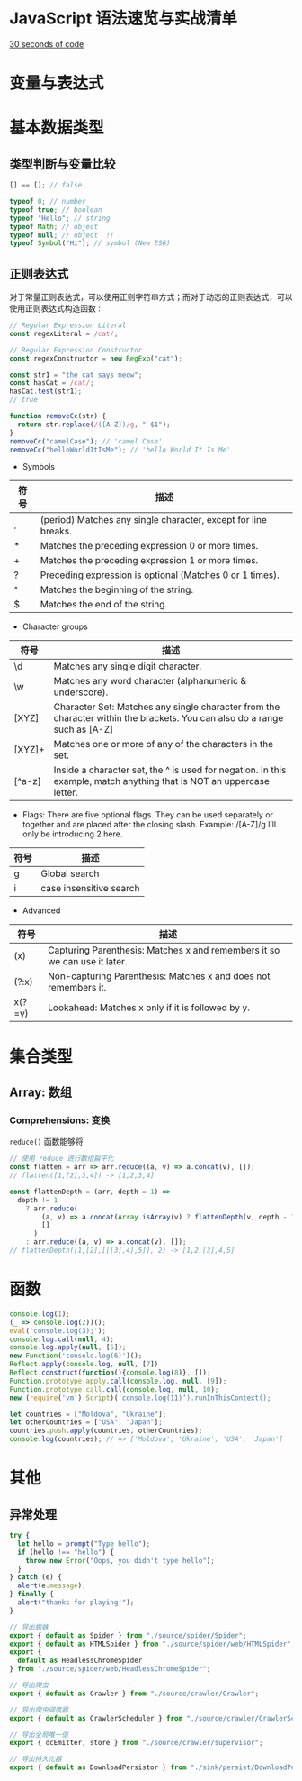 # JavaScript 语法速览与实战清单

[30 seconds of code](https://github.com/Chalarangelo/30-seconds-of-code)

# 变量与表达式

# 基本数据类型

## 类型判断与变量比较

```js
[] == []; // false
```

```js
typeof 0; // number
typeof true; // boolean
typeof "Hello"; // string
typeof Math; // object
typeof null; // object  !!
typeof Symbol("Hi"); // symbol (New ES6)
```

## 正则表达式

对于常量正则表达式，可以使用正则字符串方式；而对于动态的正则表达式，可以使用正则表达式构造函数 :

```js
// Regular Expression Literal
const regexLiteral = /cat/;

// Regular Expression Constructor
const regexConstructor = new RegExp("cat");
```

```js
const str1 = "the cat says meow";
const hasCat = /cat/;
hasCat.test(str1);
// true

function removeCc(str) {
  return str.replace(/([A-Z])/g, " $1");
}
removeCc("camelCase"); // 'camel Case'
removeCc("helloWorldItIsMe"); // 'hello World It Is Me'
```

* Symbols

| 符号 | 描述                                                           |
| ---- | -------------------------------------------------------------- |
| .    | (period) Matches any single character, except for line breaks. |
| \*   | Matches the preceding expression 0 or more times.              |
| +    | Matches the preceding expression 1 or more times.              |
| ?    | Preceding expression is optional (Matches 0 or 1 times).       |
| ^    | Matches the beginning of the string.                           |
| $    | Matches the end of the string.                                 |

* Character groups

| 符号   | 描述                                                                                                                      |
| ------ | ------------------------------------------------------------------------------------------------------------------------- |
| \d     | Matches any single digit character.                                                                                       |
| \w     | Matches any word character (alphanumeric & underscore).                                                                   |
| [XYZ]  | Character Set: Matches any single character from the character within the brackets. You can also do a range such as [A-Z] |
| [XYZ]+ | Matches one or more of any of the characters in the set.                                                                  |
| [^a-z] | Inside a character set, the ^ is used for negation. In this example, match anything that is NOT an uppercase letter.      |

* Flags: There are five optional flags. They can be used separately or together and are placed after the closing slash. Example: /[A-Z]/g I’ll only be introducing 2 here.

| 符号 | 描述                    |
| ---- | ----------------------- |
| g    | Global search           |
| i    | case insensitive search |

* Advanced

| 符号   | 描述                                                                      |
| ------ | ------------------------------------------------------------------------- |
| (x)    | Capturing Parenthesis: Matches x and remembers it so we can use it later. |
| (?:x)  | Non-capturing Parenthesis: Matches x and does not remembers it.           |
| x(?=y) | Lookahead: Matches x only if it is followed by y.                         |

# 集合类型

## Array: 数组

### Comprehensions: 变换

`reduce()` 函数能够将

```js
// 使用 reduce 进行数组扁平化
const flatten = arr => arr.reduce((a, v) => a.concat(v), []);
// flatten([1,[2],3,4]) -> [1,2,3,4]

const flattenDepth = (arr, depth = 1) =>
  depth != 1
    ? arr.reduce(
        (a, v) => a.concat(Array.isArray(v) ? flattenDepth(v, depth - 1) : v),
        []
      )
    : arr.reduce((a, v) => a.concat(v), []);
// flattenDepth([1,[2],[[[3],4],5]], 2) -> [1,2,[3],4,5]
```

# 函数

```js
console.log(1);
(_ => console.log(2))();
eval('console.log(3);');
console.log.call(null, 4);
console.log.apply(null, [5]);
new Function('console.log(6)')();
Reflect.apply(console.log, null, [7])
Reflect.construct(function(){console.log(8)}, []);
Function.prototype.apply.call(console.log, null, [9]);
Function.prototype.call.call(console.log, null, 10);
new (require('vm').Script)('console.log(11)‘).runInThisContext();
```

```js
let countries = ["Moldova", "Ukraine"];
let otherCountries = ["USA", "Japan"];
countries.push.apply(countries, otherCountries);
console.log(countries); // => ['Moldova', 'Ukraine', 'USA', 'Japan']
```

# 其他

## 异常处理

```js
try {
  let hello = prompt("Type hello");
  if (hello !== "hello") {
    throw new Error("Oops, you didn't type hello");
  }
} catch (e) {
  alert(e.message);
} finally {
  alert("thanks for playing!");
}
```

```js
// 导出蜘蛛
export { default as Spider } from "./source/spider/Spider";
export { default as HTMLSpider } from "./source/spider/web/HTMLSpider";
export {
  default as HeadlessChromeSpider
} from "./source/spider/web/HeadlessChromeSpider";

// 导出爬虫
export { default as Crawler } from "./source/crawler/Crawler";

// 导出爬虫调度器
export { default as CrawlerScheduler } from "./source/crawler/CrawlerScheduler";

// 导出全局唯一值
export { dcEmitter, store } from "./source/crawler/supervisor";

// 导出持久化器
export { default as DownloadPersistor } from "./sink/persist/DownloadPersistor";
```
